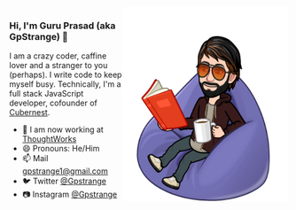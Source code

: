 <!--
**gpstrange/gpstrange** is a ✨ _special_ ✨ repository because its `README.md` (this file) appears on your GitHub profile.

Here are some ideas to get you started:

- 🔭 I’m currently working on ...
- 🌱 I’m currently learning ...
- 👯 I’m looking to collaborate on ...
- 🤔 I’m looking for help with ...
- 💬 Ask me about ...
- 📫 How to reach me: ...
- 😄 Pronouns: ...
- ⚡ Fun fact: ...
-->
<img align="right" src="https://github.com/gpstrange/gpstrange/blob/master/mycaffine.png" alt="Gpstrange with caffine" width=300px height=350px/>

### Hi, I'm Guru Prasad (aka GpStrange) 👋

I am a crazy coder, caffine lover and a stranger to you (perhaps). I write code to keep myself busy. Technically, I'm a full stack JavaScript developer, cofounder of [Cubernest](http://cubernest.com/).

- 📱  I am now working at [ThoughtWorks](http://thoughtworks.com/)
- 😄  Pronouns: He/Him
- 📫  Mail gpstrange1@gmail.com
- 🐦  Twitter [@Gpstrange](http://twitter.com/gpstrange)
- 📷  Instagram [@Gpstrange](http://instagram.com/gpstrange)
